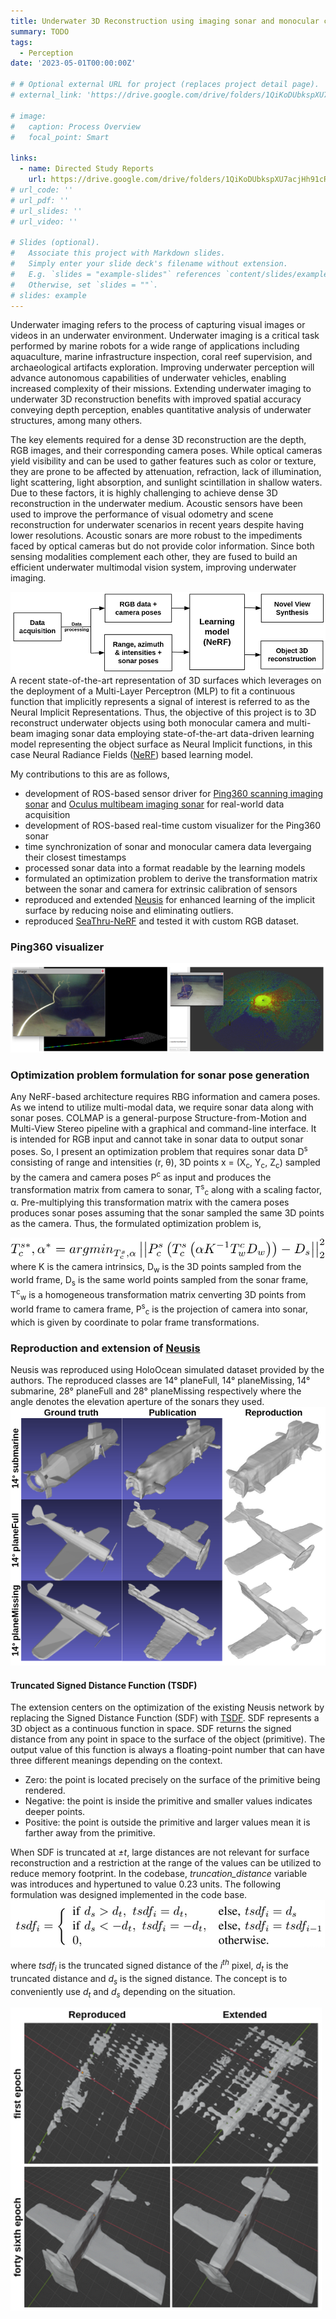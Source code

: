 ```yaml
---
title: Underwater 3D Reconstruction using imaging sonar and monocular camera
summary: TODO
tags:
  - Perception
date: '2023-05-01T00:00:00Z'

# # Optional external URL for project (replaces project detail page).
# external_link: 'https://drive.google.com/drive/folders/1QiKoDUbkspXU7acjHh91cRRhuZhNsnxe'

# image:
#   caption: Process Overview
#   focal_point: Smart

links:
  - name: Directed Study Reports
    url: https://drive.google.com/drive/folders/1QiKoDUbkspXU7acjHh91cRRhuZhNsnxe
# url_code: ''
# url_pdf: ''
# url_slides: ''
# url_video: ''

# Slides (optional).
#   Associate this project with Markdown slides.
#   Simply enter your slide deck's filename without extension.
#   E.g. `slides = "example-slides"` references `content/slides/example-slides.md`.
#   Otherwise, set `slides = ""`.
# slides: example
---
```


Underwater imaging refers to the process of capturing visual images or videos in an underwater environment. Underwater imaging is a critical task performed by marine robots for a wide range of applications including aquaculture, marine infrastructure inspection, coral reef supervision, and archaeological artifacts exploration. Improving underwater perception will advance autonomous capabilities of underwater vehicles, enabling increased complexity of their missions. Extending underwater imaging to underwater 3D reconstruction benefits with improved spatial accuracy conveying depth perception, enables quantitative analysis of underwater structures, among many others.

The key elements required for a dense 3D reconstruction are the depth, RGB images, and their corresponding camera poses. While optical cameras yield visibility and can be used to gather features such as color or texture, they are prone to be affected by attenuation, refraction, lack of illumination, light scattering, light absorption, and sunlight scintillation in shallow waters. Due to these factors, it is highly challenging to achieve dense 3D reconstruction in the underwater medium. Acoustic sensors have been used to improve the performance of visual odometry and scene reconstruction for underwater scenarios in recent years despite having lower resolutions. Acoustic sonars are more robust to the impediments faced by optical cameras but do not provide color information. Since both sensing modalities complement each other, they are fused to build an efficient underwater multimodal vision system, improving underwater imaging.

![screen render text](highlevelpo.png "High level process overview of underwater 3D reconstruction")
A recent state-of-the-art representation of 3D surfaces which leverages on the deployment of a Multi-Layer Perceptron (MLP) to fit a continuous function that implicitly represents a signal of interest is referred to as the Neural Implicit Representations. Thus, the objective of this project is to 3D reconstruct underwater objects using both monocular camera and multi-beam imaging sonar data employing state-of-the-art data-driven learning model representing the object surface as Neural Implicit functions, in this case Neural Radiance Fields ([NeRF](https://arxiv.org/abs/2003.08934)) based learning model.

My contributions to this are as follows,
- development of ROS-based sensor driver for [Ping360 scanning imaging sonar](https://bluerobotics.com/store/sonars/imaging-sonars/ping360-sonar-r1-rp/) and [Oculus multibeam imaging sonar](https://www.blueprintsubsea.com/downloads/oculus/UM-148-P01222-05.pdf) for real-world data acquisition
- development of ROS-based real-time custom visualizer for the Ping360 sonar
- time synchronization of sonar and monocular camera data levergaing their closest timestamps
- processed sonar data into a format readable by the learning models
- formulated an optimization problem to derive the transformation matrix between the sonar and camera for extrinsic calibration of sensors
- reproduced and extended [Neusis](https://rpl.ri.cmu.edu/neusis/) for enhanced learning of the implicit surface by reducing noise and eliminating outliers.
- reproduced [SeaThru-NeRF](https://sea-thru-nerf.github.io/) and tested it with custom RGB dataset.

### Ping360 visualizer
![screen render text](viz.png "Sonar data visualized as LaserScan and MarkerArray in real-time")

### Optimization problem formulation for sonar pose generation
Any NeRF-based architecture requires RBG information and camera poses. As we intend to utilize multi-modal data, we require sonar data along with sonar poses. COLMAP is a general-purpose Structure-from-Motion and Multi-View Stereo pipeline with a graphical and command-line interface. It is intended for RGB input and cannot take in sonar data to output sonar poses. So, I present an optimization problem that requires sonar data D<sup>s</sup> consisting of range and intensities (r, &theta;), 3D points x = (X<sub>c</sub>, Y<sub>c</sub>, Z<sub>c</sub>) sampled by the camera and camera poses P<sup>c</sup> as input and produces the transformation matrix from camera to sonar, T<sup>s</sup><sub>c</sub> along with a scaling factor, &alpha;. Pre-multiplying this transformation matrix with the camera poses produces sonar poses assuming that the sonar sampled the same 3D points as the camera. Thus, the formulated optimization problem is,

![screen render text](eqn.png)
where K is the camera intrinsics, D<sub>w</sub> is the 3D points sampled from the world frame, D<sub>s</sub> is the same world points sampled from the sonar frame, T<sup>c</sup><sub>w</sub> is a homogeneous transformation matrix cenverting 3D points from world frame to camera frame, P<sup>s</sup><sub>c</sub> is the projection of camera into sonar, which is given by coordinate to polar frame transformations.

### Reproduction and extension of [Neusis](https://rpl.ri.cmu.edu/neusis/)
Neusis was reproduced using HoloOcean simulated dataset provided by the authors. The reproduced classes are 14° planeFull, 14° planeMissing, 14° submarine, 28° planeFull and 28° planeMissing respectively where the angle denotes the elevation aperture of the sonars they used.
![screen render text](neusis_rep.png "Comparison between the simulated groundtruth data, published results and the reproduced results of three different classes")

#### Truncated Signed Distance Function (TSDF)
The extension centers on the optimization of the existing Neusis network by replacing the Signed Distance Function (SDF) with [TSDF](https://link.springer.com/content/pdf/10.1007/978-3-319-11755-3_40.pdf). SDF represents a 3D object as a continuous function in space. SDF returns the signed distance from any point in space to the surface of the object (primitive). The output value of this function is always a floating-point number that can have three different meanings depending on the context.
- Zero: the point is located precisely on the surface of the primitive being rendered.
- Negative: the point is inside the primitive and smaller values indicates deeper points.
- Positive: the point is outside the primitive and larger values mean it is farther away from the primitive.

When SDF is truncated at _±t_, large distances are not relevant for surface reconstruction and a restriction at the range of the values can be utilized to reduce memory footprint. In the codebase, _truncation_distance_ variable was introduces and hypertuned to value 0.23 units. The following formulation was designed implemented in the code base.
![screen render text](tsdf.png "Designed formula leveraging TSDF")

where _tsdf<sub>i</sub>_ is the truncated signed distance of the _i<sup>th</sup>_ pixel, _d<sub>t</sub>_ is the truncated distance and _d<sub>s</sub>_ is the signed distance. The concept is to conveniently use _d<sub>t</sub>_ and _d<sub>s</sub>_ depending on the situation.

![screen render text](neusis.png "Extension of the 14° planeFull class. TSDF has overcome noise near the rear end of the plane at earlier epochs")

